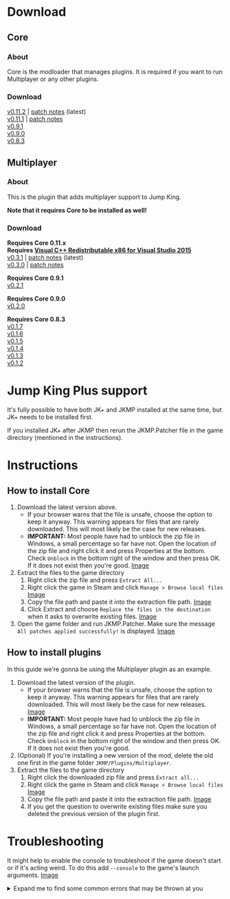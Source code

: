 # Download

## Core
### About
Core is the modloader that manages plugins. It is required if you want to run Multiplayer or any other plugins.
### Download
[v0.11.2](https://github.com/Jump-King-Modding-Platform/Releases/releases/download/core_0.11.2/Core.zip) | [patch notes](https://github.com/Jump-King-Modding-Platform/Releases/releases/tag/core_0.11.2) (latest)\
[v0.11.1](https://github.com/Jump-King-Modding-Platform/Releases/releases/download/core_0.11.1/Core.zip) | [patch notes](https://github.com/Jump-King-Modding-Platform/Releases/releases/tag/core_0.11.1)\
[v0.9.1](https://github.com/Jump-King-Modding-Platform/Releases/releases/download/core_0.9.1/Core.zip)\
[v0.9.0](https://github.com/Jump-King-Modding-Platform/Releases/releases/download/core_0.9.0/Core.zip)\
[v0.8.3](https://github.com/Jump-King-Modding-Platform/Releases/releases/download/core_0.8.3/Core.zip)

## Multiplayer
### About
This is the plugin that adds multiplayer support to Jump King.

**Note that it requires Core to be installed as well!**
### Download
**Requires Core 0.11.x**\
**Requires [Visual C++ Redistributable x86 for Visual Studio 2015](https://www.microsoft.com/en-us/download/details.aspx?id=48145)**\
[v0.3.1](https://github.com/Jump-King-Modding-Platform/Releases/releases/download/mp_0.3.1/Multiplayer.zip) | [patch notes](https://github.com/Jump-King-Modding-Platform/Releases/releases/tag/mp_0.3.1) (latest)\
[v0.3.0](https://github.com/Jump-King-Modding-Platform/Releases/releases/download/mp_0.3.0/Multiplayer.zip) | [patch notes](https://github.com/Jump-King-Modding-Platform/Releases/releases/tag/mp_0.3.0)

**Requires Core 0.9.1**\
[v0.2.1](https://github.com/Jump-King-Modding-Platform/Releases/releases/download/mp_0.2.1/Multiplayer.zip)

**Requires Core 0.9.0**\
[v0.2.0](https://github.com/Jump-King-Modding-Platform/Releases/releases/download/mp_0.2.0/Multiplayer.zip)

**Requires Core 0.8.3**\
[v0.1.7](https://github.com/Jump-King-Modding-Platform/Releases/releases/download/mp_0.1.7/Multiplayer.zip)\
[v0.1.6](https://github.com/Jump-King-Modding-Platform/Releases/releases/download/mp_0.1.6/Multiplayer.zip)\
[v0.1.5](https://github.com/Jump-King-Modding-Platform/Releases/releases/download/mp_0.1.5/Multiplayer.zip)\
[v0.1.4](https://github.com/Jump-King-Modding-Platform/Releases/releases/download/mp_0.1.4/Multiplayer.zip)\
[v0.1.3](https://github.com/Jump-King-Modding-Platform/Releases/releases/download/mp_0.1.3/Multiplayer.zip)\
[v0.1.2](https://github.com/Jump-King-Modding-Platform/Releases/releases/download/mp_0.1.2/Multiplayer.zip)

# Jump King Plus support
It's fully possible to have both JK+ and JKMP installed at the same time, but JK+ needs to be installed first.

If you installed JK+ after JKMP then rerun the JKMP.Patcher file in the game directory (mentioned in the instructions).

# Instructions

## How to install Core
1. Download the latest version above.
   * If your browser warns that the file is unsafe, choose the option to keep it anyway. This warning appears for files that are rarely downloaded. This will most likely be the case for new releases.
   * **IMPORTANT:** Most people have had to unblock the zip file in Windows, a small percentage so far have not. Open the location of the zip file and right click it and press Properties at the bottom. Check ```Unblock``` in the bottom right of the window and then press OK. If it does not exist then you're good. [Image](.github/media/instructions/install/unblock.png)
2. Extract the files to the game directory
   1. Right click the zip file and press ```Extract All...```
   2. Right click the game in Steam and click ```Manage > Browse local files``` [Image](.github/media/instructions/install/steam-browse-local-files.png)
   3. Copy the file path and paste it into the extraction file path. [Image](.github/media/instructions/install/copy-game-filepath.png)
   4. Click Extract and choose ```Replace the files in the destination``` when it asks to overwrite existing files. [Image](.github/media/instructions/install/overwrite-existing-files.png)
3. Open the game folder and run JKMP.Patcher. Make sure the message ```All patches applied successfully!``` is displayed. [Image](.github/media/instructions/install/run-patcher.png)

## How to install plugins
In this guide we're gonna be using the Multiplayer plugin as an example.
1. Download the latest version of the plugin.
   * If your browser warns that the file is unsafe, choose the option to keep it anyway. This warning appears for files that are rarely downloaded. This will most likely be the case for new releases. [Image](.github/media/instructions/install/dl-keep-dangerous-mp.png)
   * **IMPORTANT:** Most people have had to unblock the zip file in Windows, a small percentage so far have not. Open the location of the zip file and right click it and press Properties at the bottom. Check ```Unblock``` in the bottom right of the window and then press OK. If it does not exist then you're good.
2. (Optional) If you're installing a new version of the mod, delete the old one first in the game folder ```JKMP/Plugins/Multiplayer```.
3. Extract the files to the game directory
   1. Right click the downloaded zip file and press ```Extract all...```
   2. Right click the game in Steam and click ```Manage > Browse local files``` [Image](.github/media/instructions/install/steam-browse-local-files.png)
   3. Copy the file path and paste it into the extraction file path. [Image](.github/media/instructions/install/copy-game-filepath.png)
   4. If you get the question to overwrite existing files make sure you deleted the previous version of the plugin first.

# Troubleshooting
It might help to enable the console to troubleshoot if the game doesn't start or if it's acting weird. To do this add ```--console``` to the game's launch arguments. [Image](.github/media/instructions/troubleshooting/steam-console-launch-arguments.png)

<details>
<summary>
Expand me to find some common errors that may be thrown at you
</summary>

```System.NotSupportedException: An attempt was made to load an assembly from a network location...```\
  Alternatively: The game closes on startup without anything showing up.

To fix this you have to unblock the zip file in Windows before extracting it to the game folder. There's instructions for this above in the substeps of step 1. When extracting the second time make sure you overwrite all existing files.

```Failed to connect to matchmaking server: Your version is outdated```

To fix this you have to update your multiplayer version.
</details>
